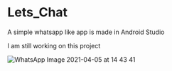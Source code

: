 # Lets_Chat
A simple whatsapp like app is made in Android Studio

I am still working on this project

![WhatsApp Image 2021-04-05 at 14 43 41](https://user-images.githubusercontent.com/70186686/113558800-eda28080-961d-11eb-94e8-8e5e87676f02.jpeg)
